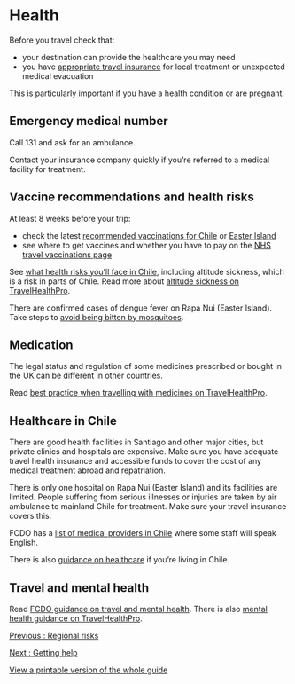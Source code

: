 # Health

Before you travel check that:

* your destination can provide the healthcare you may need
* you have [appropriate travel insurance](https://www.gov.uk/guidance/foreign-travel-insurance) for local treatment or unexpected medical evacuation

This is particularly important if you have a health condition or are pregnant.

## Emergency medical number

Call 131 and ask for an ambulance.

Contact your insurance company quickly if you’re referred to a medical facility for treatment.

## Vaccine recommendations and health risks

At least 8 weeks before your trip:

* check the latest [recommended vaccinations for Chile](https://travelhealthpro.org.uk/country/48/chile#Vaccine_Recommendations) or [Easter Island](https://travelhealthpro.org.uk/country/69/chile-easter-island#Vaccine_Recommendations)
* see where to get vaccines and whether you have to pay on the [NHS travel vaccinations page](https://www.nhs.uk/conditions/travel-vaccinations/)

See [what health risks you’ll face in Chile](https://travelhealthpro.org.uk/country/48/chile), including altitude sickness, which is a risk in parts of Chile. Read more about [altitude sickness on TravelHealthPro](https://travelhealthpro.org.uk/factsheet/26/altitude-illness).

There are confirmed cases of dengue fever on Rapa Nui (Easter Island). Take steps to [avoid being bitten by mosquitoes](http://travelhealthpro.org.uk/factsheet/38/insect-and-tick-bite-avoidance).

## Medication

The legal status and regulation of some medicines prescribed or bought in the UK can be different in other countries.

Read [best practice when travelling with medicines on TravelHealthPro](https://travelhealthpro.org.uk/factsheet/43/medicines-abroad).

## Healthcare in Chile

There are good health facilities in Santiago and other major cities, but private clinics and hospitals are expensive. Make sure you have adequate travel health insurance and accessible funds to cover the cost of any medical treatment abroad and repatriation.

There is only one hospital on Rapa Nui (Easter Island) and its facilities are limited. People suffering from serious illnesses or injuries are taken by air ambulance to mainland Chile for treatment. Make sure your travel insurance covers this.

FCDO has a [list of medical providers in Chile](https://www.gov.uk/government/publications/chile-list-of-medical-facilitiespractitioners-2) where some staff will speak English.

There is also [guidance on healthcare](https://www.gov.uk/guidance/living-in-chile-guidance) if you’re living in Chile.

## Travel and mental health

Read [FCDO guidance on travel and mental health](https://www.gov.uk/guidance/foreign-travel-advice-for-people-with-mental-health-issues). There is also [mental health guidance on TravelHealthPro](https://travelhealthpro.org.uk/factsheet/85/travelling-with-mental-health-conditions).

[Previous
:
Regional risks](/foreign-travel-advice/chile/regional-risks)

[Next
:
Getting help](/foreign-travel-advice/chile/getting-help)

[View a printable version of the whole guide](/foreign-travel-advice/chile/print)